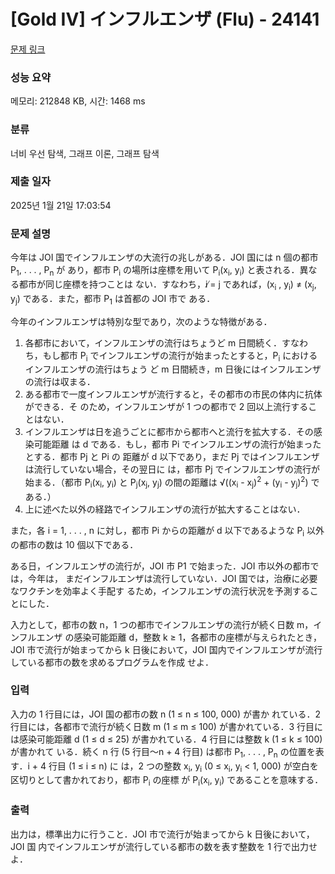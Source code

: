 # [Gold IV] インフルエンザ (Flu) - 24141 

[문제 링크](https://www.acmicpc.net/problem/24141) 

### 성능 요약

메모리: 212848 KB, 시간: 1468 ms

### 분류

너비 우선 탐색, 그래프 이론, 그래프 탐색

### 제출 일자

2025년 1월 21일 17:03:54

### 문제 설명

<p>今年は JOI 国でインフルエンザの大流行の兆しがある．JOI 国には n 個の都市 P<sub>1</sub>, . . . , P<sub>n</sub> が あり，都市 P<sub>i</sub> の場所は座標を用いて P<sub>i</sub>(x<sub>i</sub>, y<sub>i</sub>) と表される．異なる都市が同じ座標を持つことは ない．すなわち，i ̸= j であれば，(x<sub>i</sub> , y<sub>i</sub>) ≠ (x<sub>j</sub>, y<sub>j</sub>) である．また，都市 P<sub>1</sub> は首都の JOI 市で ある．</p>

<p>今年のインフルエンザは特別な型であり，次のような特徴がある．</p>

<ol>
	<li>各都市において，インフルエンザの流行はちょうど m 日間続く．すなわち，もし都市 P<sub>i</sub> でインフルエンザの流行が始まったとすると，P<sub>i</sub> におけるインフルエンザの流行はちょう ど m 日間続き，m 日後にはインフルエンザの流行は収まる．</li>
	<li>ある都市で一度インフルエンザが流行すると，その都市の市民の体内に抗体ができる．そ のため，インフルエンザが 1 つの都市で 2 回以上流行することはない．</li>
	<li>インフルエンザは日を追うごとに都市から都市へと流行を拡大する．その感染可能距離 は d である．もし，都市 Pi でインフルエンザの流行が始まったとする．都市 Pj と Pi の 距離が d 以下であり，まだ Pj ではインフルエンザは流行していない場合，その翌日に は，都市 Pj でインフルエンザの流行が始まる．（都市 P<sub>i</sub>(x<sub>i</sub>, y<sub>i</sub>) と P<sub>j</sub>(x<sub>j</sub>, y<sub>j</sub>) の間の距離は √((x<sub>i</sub> - x<sub>j</sub>)<sup>2</sup> + (y<sub>i</sub> - y<sub>j</sub>)<sup>2</sup>) である．）</li>
	<li>上に述べた以外の経路でインフルエンザの流行が拡大することはない．</li>
</ol>

<p>また，各 i = 1, . . . , n に対し，都市 Pi からの距離が d 以下であるような P<sub>i</sub> 以外の都市の数は 10 個以下である．</p>

<p>ある日，インフルエンザの流行が，JOI 市 P1 で始まった．JOI 市以外の都市では，今年は， まだインフルエンザは流行していない．JOI 国では，治療に必要なワクチンを効率よく手配す るため，インフルエンザの流行状況を予測することにした．</p>

<p>入力として，都市の数 n，1 つの都市でインフルエンザの流行が続く日数 m，インフルエンザ の感染可能距離 d，整数 k ≥ 1，各都市の座標が与えられたとき，JOI 市で流行が始まってから k 日後において，JOI 国内でインフルエンザが流行している都市の数を求めるプログラムを作成 せよ．</p>

### 입력 

 <p>入力の 1 行目には，JOI 国の都市の数 n (1 ≤ n ≤ 100, 000) が書か れている．2 行目には，各都市で流行が続く日数 m (1 ≤ m ≤ 100) が書かれている．3 行目に は感染可能距離 d (1 ≤ d ≤ 25) が書かれている．4 行目には整数 k (1 ≤ k ≤ 100) が書かれて いる．続く n 行 (5 行目～n + 4 行目) は都市 P<sub>1</sub>, . . . , P<sub>n</sub> の位置を表す．i + 4 行目 (1 ≤ i ≤ n) に は，2 つの整数 x<sub>i</sub>, y<sub>i</sub> (0 ≤ x<sub>i</sub>, y<sub>i</sub> < 1, 000) が空白を区切りとして書かれており，都市 P<sub>i</sub> の座標 が P<sub>i</sub>(x<sub>i</sub>, y<sub>i</sub>) であることを意味する．</p>

### 출력 

 <p>出力は，標準出力に行うこと．JOI 市で流行が始まってから k 日後において，JOI 国 内でインフルエンザが流行している都市の数を表す整数を 1 行で出力せよ．</p>

